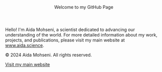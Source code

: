 <body>
    <header>
        <p>Welcome to my GitHub Page</p>
    </header>
    <main>
        <p>
            Hello! I'm Aida Mohseni, a scientist dedicated to advancing our understanding of the world. 
            For more detailed information about my work, projects, and publications, please visit my main website at 
            <a href="https://www.aida.science" target="_blank">www.aida.science</a>.
        </p>
    </main>
    <footer>
        <p>&copy; 2024 Aida Mohseni. All rights reserved.</p>
        <p><a href="https://www.aida.science" target="_blank">Visit my main website</a></p>
    </footer>
</body>
</html>
